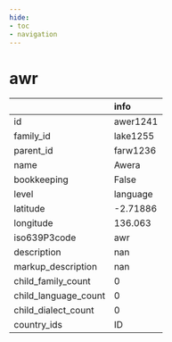 ```yaml
---
hide:
- toc
- navigation
---
```

# awr
|                      | info     |
|:---------------------|:---------|
| id                   | awer1241 |
| family_id            | lake1255 |
| parent_id            | farw1236 |
| name                 | Awera    |
| bookkeeping          | False    |
| level                | language |
| latitude             | -2.71886 |
| longitude            | 136.063  |
| iso639P3code         | awr      |
| description          | nan      |
| markup_description   | nan      |
| child_family_count   | 0        |
| child_language_count | 0        |
| child_dialect_count  | 0        |
| country_ids          | ID       |